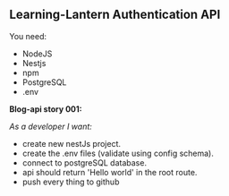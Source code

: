 ## Learning-Lantern Authentication API

You need:

- NodeJS
- Nestjs
- npm
- PostgreSQL
- .env

**Blog-api story 001:**

_As a developer I want:_

- create new nestJs project.
- create the .env files (validate using config schema).
- connect to postgreSQL database.
- api should return 'Hello world' in the root route.
- push every thing to github
